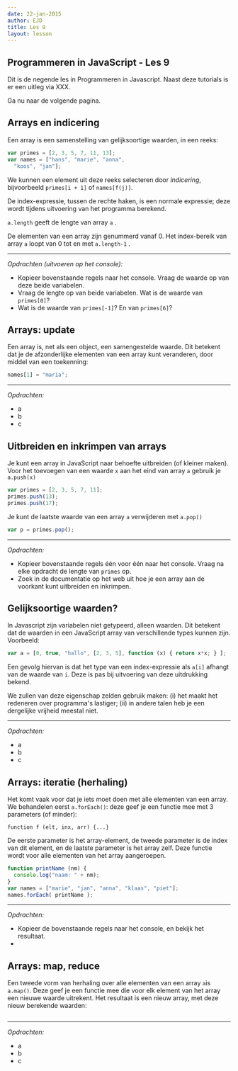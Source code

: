 ```yaml
---
date: 22-jan-2015
author: EJD
title: Les 9
layout: lesson
---
```



## Programmeren in JavaScript - Les 9

Dit is de negende les in Programmeren in Javascript. Naast deze tutorials is er een uitleg via XXX.

Ga nu naar de volgende pagina. 


## Arrays en indicering

Een array is een samenstelling van gelijksoortige waarden, in een reeks:
      
```js
var primes = [2, 3, 5, 7, 11, 13];
var names = ["hans", "marie", "anna",
  "koos", "jan"];
```

We kunnen een element uit deze reeks selecteren door *indicering*, bijvoorbeeld `primes[i + 1]` of `names[f(j)]`.

De index-expressie, tussen de rechte haken, is een normale expressie; deze wordt tijdens uitvoering van het programma berekend.

`a.length` geeft de lengte van array `a` .

De elementen van een array zijn genummerd vanaf 0. Het index-bereik van array `a` loopt van 0 tot en met `a.length-1` .

---

*Opdrachten (uitvoeren op het console):*

* Kopieer bovenstaande regels naar het console. Vraag de waarde op van deze beide variabelen.
* Vraag de lengte op van beide variabelen. Wat is de waarde van `primes[0]`?
* Wat is de waarde van `primes[-1]`? En van `primes[6]`?


## Arrays: update

Een array is, net als een object, een samengestelde waarde. Dit betekent dat je de afzonderlijke elementen van een array kunt veranderen, door middel van een toekenning:
      
```js
names[1] = "maria";
```
---

*Opdrachten:*

* a
* b
* c


## Uitbreiden en inkrimpen van arrays
Je kunt een array in JavaScript naar behoefte uitbreiden (of kleiner maken). Voor het toevoegen van een waarde `x` aan het eind van array `a` gebruik je `a.push(x)`
      
```js
var primes = [2, 3, 5, 7, 11];
primes.push(13);
primes.push(17);
```

Je kunt de laatste waarde van een array `a` verwijderen met `a.pop()`
      
```js
var p = primes.pop();
```

---

*Opdrachten:*

* Kopieer bovenstaande regels één voor één naar het console. Vraag na elke opdracht de lengte van `primes` op.
* Zoek in de documentatie op het web uit hoe je een array aan de voorkant kunt uitbreiden en inkrimpen.


## Gelijksoortige waarden?
In Javascript zijn variabelen niet getypeerd, alleen waarden. Dit betekent dat de waarden in een JavaScript array van verschillende types kunnen zijn. Voorbeeld:
     
```js
var a = [0, true, "hallo", [2, 3, 5], function (x) { return x*x; } ];
```

Een gevolg hiervan is dat het type van een index-expressie als `a[i]` afhangt van de waarde van `i`. Deze is pas bij uitvoering van deze uitdrukking bekend.

We zullen van deze eigenschap zelden gebruik maken: (i) het maakt het redeneren over programma's lastiger; (ii) in andere talen heb je een dergelijke vrijheid meestal niet.

---

*Opdrachten:*

* a
* b
* c


## Arrays: iteratie (herhaling)

Het komt vaak voor dat je iets moet doen met alle elementen van een array. We behandelen eerst `a.forEach()`: deze geef je een functie mee met 3 parameters (of minder):


`function f (elt, inx, arr) {...}`

De eerste parameter is het array-element, de tweede parameter is de index van dit element, en de laatste parameter is het array zelf. Deze functie wordt voor alle elementen van het array aangeroepen.
      
```js
function printName (nm) {
  console.log("naam: " + nm);
}
var names = ["marie", "jan", "anna", "klaas", "piet"];
names.forEach( printName );
```

---

*Opdrachten:*

* Kopieer de bovenstaande regels naar het console, en bekijk het resultaat.
*


## Arrays: map, reduce

Een tweede vorm van herhaling over alle elementen van een array `a`is `a.map()`. Deze geef je een functie mee die voor elk element van het array een nieuwe waarde uitrekent. Het resultaat is een nieuw array, met deze nieuw berekende waarden:
      
```js

```

---

*Opdrachten:*

* a
* b
* c
